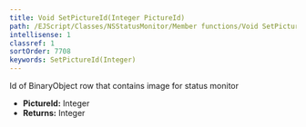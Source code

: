 ```yaml
---
title: Void SetPictureId(Integer PictureId)
path: /EJScript/Classes/NSStatusMonitor/Member functions/Void SetPictureId(Integer p_0)
intellisense: 1
classref: 1
sortOrder: 7708
keywords: SetPictureId(Integer)
---
```



Id of BinaryObject row that contains image for status monitor



* **PictureId:** Integer
* **Returns:** Integer


